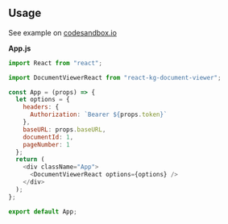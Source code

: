 ## Usage

See example on [codesandbox.io](https://codesandbox.io/s/frosty-mendel-77zx6?file=/src/App.js)

**App.js**
```javascript
import React from "react";

import DocumentViewerReact from "react-kg-document-viewer";

const App = (props) => {
  let options = {
    headers: {
      Authorization: `Bearer ${props.token}`
    },
    baseURL: props.baseURL,
    documentId: 1,
    pageNumber: 1
  };
  return (
    <div className="App">
      <DocumentViewerReact options={options} />
    </div>
  );
};

export default App;
```
